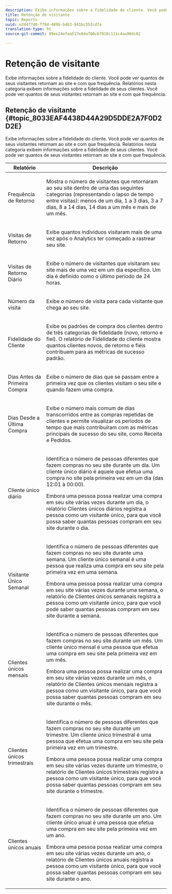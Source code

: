 ```yaml
---
description: Exibe informações sobre a fidelidade do cliente. Você pode ver quantos de seus visitantes retornam ao site e com que frequência. Relatórios nesta categoria exibem informações sobre a fidelidade de seus clientes. Você pode ver quantos de seus visitantes retornam ao site e com que frequência.
title: Retenção de visitante
topic: Reports
uuid: e2d477d0-f704-489b-b4b3-941bc352cd7a
translation-type: ht
source-git-commit: 99ee24efaa517e8da700c67818c111c4aa90dc02

---
```



# Retenção de visitante

Exibe informações sobre a fidelidade do cliente. Você pode ver quantos de seus visitantes retornam ao site e com que frequência. Relatórios nesta categoria exibem informações sobre a fidelidade de seus clientes. Você pode ver quantos de seus visitantes retornam ao site e com que frequência.

## Retenção de visitante {#topic_8033EAF4438D44A29D5DDE2A7F0D2D2E}

Exibe informações sobre a fidelidade do cliente. Você pode ver quantos de seus visitantes retornam ao site e com que frequência. Relatórios nesta categoria exibem informações sobre a fidelidade de seus clientes. Você pode ver quantos de seus visitantes retornam ao site e com que frequência.

<table id="table_486948EB47664B90BDF9915314B572B0"> 
 <thead> 
  <tr> 
   <th colname="col1" class="entry"> Relatório </th> 
   <th colname="col2" class="entry"> Descrição </th> 
  </tr> 
 </thead>
 <tbody> 
  <tr> 
   <td colname="col1"> Frequência de Retorno </td> 
   <td colname="col2"> <p>Mostra o número de visitantes que retornaram ao seu site dentro de uma das seguintes categorias (representando o lapso de tempo entre visitas): menos de um dia, 1 a 3 dias, 3 a 7 dias, 8 a 14 dias, 14 dias a um mês e mais de um mês. </p> </td> 
  </tr> 
  <tr> 
   <td colname="col1"> Visitas de Retorno </td> 
   <td colname="col2"> <p>Exibe quantos indivíduos visitaram mais de uma vez após o Analytics ter começado a rastrear seu site. </p> </td> 
  </tr> 
  <tr> 
   <td colname="col1"> Visitas de Retorno Diário </td> 
   <td colname="col2"> <p>Exibe o número de visitantes que visitaram seu site mais de uma vez em um dia específico. Um dia é definido como o último período de 24 horas. </p> </td> 
  </tr> 
  <tr> 
   <td colname="col1"> Número da visita </td> 
   <td colname="col2"> <p>Exibe o número de visita para cada visitante que chega ao seu site. </p> </td> 
  </tr> 
  <tr> 
   <td colname="col1"> Fidelidade do Cliente </td> 
   <td colname="col2"> <p>Exibe os padrões de compra dos clientes dentro de três categorias de fidelidade (novo, retorno e fiel). O relatório de <span class="wintitle">Fidelidade do cliente</span> mostra quantos clientes novos, de retorno e fiéis contribuem para as métricas de sucesso padrão. </p> </td> 
  </tr> 
  <tr> 
   <td colname="col1"> Dias Antes da Primeira Compra </td> 
   <td colname="col2"> <p>Exibe o número de dias que se passam entre a primeira vez que os clientes visitam o seu site e quando fazem uma compra. </p> </td> 
  </tr> 
  <tr> 
   <td colname="col1"> Dias Desde a Última Compra </td> 
   <td colname="col2"> <p>Exibe o número mais comum de dias transcorridos entre as compras repetidas de clientes e permite visualizar os períodos de tempo que mais contribuíram com as métricas principais de sucesso do seu site, como Receita e Pedidos. </p> </td> 
  </tr> 
  <tr> 
   <td colname="col1"> Cliente único diário </td> 
   <td colname="col2"> <p>Identifica o número de pessoas diferentes que fazem compras no seu site durante um dia. Um cliente único diário é aquele que efetua uma compra no site pela primeira vez em um dia (das 12:01 à 00:00). </p> <p>Embora uma pessoa possa realizar uma compra em seu site várias vezes durante um dia, o relatório <span class="wintitle">Clientes únicos diários</span> registra a pessoa como um visitante único, para que você possa saber quantas pessoas compram em seu site durante o dia. </p> </td> 
  </tr> 
  <tr> 
   <td colname="col1"> Visitante Único Semanal </td> 
   <td colname="col2"> <p>Identifica o número de pessoas diferentes que fazem compras no seu site durante uma semana. Um cliente único semanal é uma pessoa que realiza uma compra em seu site pela primeira vez em uma semana. </p> <p>Embora uma pessoa possa realizar uma compra em seu site várias vezes durante uma semana, o relatório de <span class="wintitle">Clientes únicos semanais</span> registra a pessoa como um visitante único, para que você pode saber quantas pessoas compram em seu site durante a semana. </p> </td> 
  </tr> 
  <tr> 
   <td colname="col1"> Clientes únicos mensais </td> 
   <td colname="col2"> <p>Identifica o número de pessoas diferentes que fazem compras no seu site durante um mês. Um cliente único mensal é uma pessoa que efetua uma compra em seu site pela primeira vez em um mês. </p> <p>Embora uma pessoa possa realizar uma compra em seu site várias vezes durante um mês, o relatório de <span class="wintitle">Clientes únicos mensais</span> registra a pessoa como um visitante único, para que você possa saber quantas pessoas compram em seu site durante o mês. </p> </td> 
  </tr> 
  <tr> 
   <td colname="col1"> Clientes únicos trimestrais </td> 
   <td colname="col2"> <p>Identifica o número de pessoas diferentes que fazem compras no seu site durante um trimestre. Um cliente único trimestral é uma pessoa que efetua uma compra em seu site pela primeira vez em um trimestre. </p> <p>Embora uma pessoa possa realizar uma compra em seu site várias vezes durante um trimestre, o relatório de <span class="wintitle">Clientes únicos trimestrais</span> registra a pessoa como um visitante único, para que você possa saber quantas pessoas compram em seu site durante o trimestre. </p> </td> 
  </tr> 
  <tr> 
   <td colname="col1"> Clientes únicos anuais </td> 
   <td colname="col2"> <p>Identifica o número de pessoas diferentes que fazem compras no seu site durante um ano. Um cliente único anual é uma pessoa que efetua uma compra em seu site pela primeira vez em um ano. </p> <p>Embora uma pessoa possa realizar uma compra em seu site várias vezes durante um ano, o relatório de <span class="wintitle">Clientes únicos anuais</span> registra a pessoa como um visitante único, para que você possa saber quantas pessoas compram em seu site durante o ano. </p> </td> 
  </tr> 
 </tbody> 
</table>

